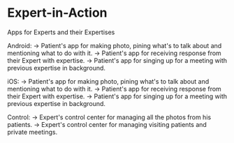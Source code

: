 # Expert-in-Action
Apps for Experts and their Expertises

Android:
-> Patient's app for making photo, pining what's to talk about and mentioning what to do with it.
-> Patient's app for receiving response from their Expert with expertise.
-> Patient's app for singing up for a meeting with previous expertise in background.

iOS:
-> Patient's app for making photo, pining what's to talk about and mentioning what to do with it.
-> Patient's app for receiving response from their Expert with expertise.
-> Patient's app for singing up for a meeting with previous expertise in background.


Control:
-> Expert's control center for managing all the photos from his patients.
-> Expert's control center for managing visiting patients and private meetings.
